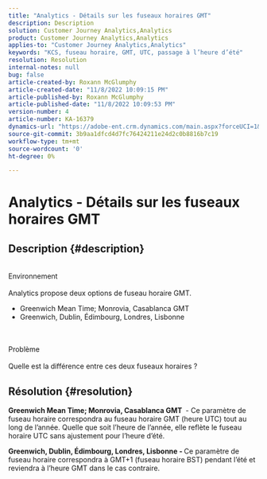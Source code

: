 ```yaml
---
title: "Analytics - Détails sur les fuseaux horaires GMT"
description: Description
solution: Customer Journey Analytics,Analytics
product: Customer Journey Analytics,Analytics
applies-to: "Customer Journey Analytics,Analytics"
keywords: "KCS, fuseau horaire, GMT, UTC, passage à l’heure d’été"
resolution: Resolution
internal-notes: null
bug: false
article-created-by: Roxann McGlumphy
article-created-date: "11/8/2022 10:09:15 PM"
article-published-by: Roxann McGlumphy
article-published-date: "11/8/2022 10:09:53 PM"
version-number: 4
article-number: KA-16379
dynamics-url: "https://adobe-ent.crm.dynamics.com/main.aspx?forceUCI=1&pagetype=entityrecord&etn=knowledgearticle&id=5d57a0f9-b15f-ed11-9561-6045bd006704"
source-git-commit: 3b9aa1dfcd4d7fc76424211e24d2c0b8816b7c19
workflow-type: tm+mt
source-wordcount: '0'
ht-degree: 0%

---
```


# Analytics - Détails sur les fuseaux horaires GMT

## Description {#description}

<br>Environnement<br><br>
Analytics propose deux options de fuseau horaire GMT.

- Greenwich Mean Time; Monrovia, Casablanca GMT
- Greenwich, Dublin, Édimbourg, Londres, Lisbonne

<br><br>Problème<br><br>
Quelle est la différence entre ces deux fuseaux horaires ?


## Résolution {#resolution}


<b>Greenwich Mean Time; Monrovia, Casablanca GMT </b> - Ce paramètre de fuseau horaire correspondra au fuseau horaire GMT (heure UTC) tout au long de l’année. Quelle que soit l’heure de l’année, elle reflète le fuseau horaire UTC sans ajustement pour l’heure d’été.

<b>Greenwich, Dublin, Édimbourg, Londres, Lisbonne - </b>Ce paramètre de fuseau horaire correspondra à GMT+1 (fuseau horaire BST) pendant l’été et reviendra à l’heure GMT dans le cas contraire.


